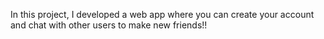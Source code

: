 In this project, I developed a web app where you can create your account and chat with other users to make new friends!!
